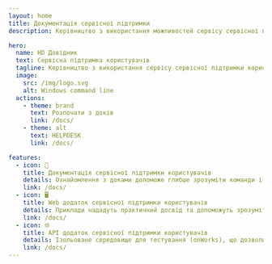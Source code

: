 ```yaml
---
layout: home
title: Документація сервісної підтримки
description: Керівництво з використання можливостей сервісу сервісної підтримки

hero:
  name: HD Довідник
  text: Сервісна підтримка користувачів
  tagline: Керівництво з використання сервісу сервісної підтримки користувачів
  image:
    src: /img/logo.svg
    alt: Windows command line
  actions:
    - theme: brand
      text: Розпочати з доків
      link: /docs/
    - theme: alt
      text: HELPDESK
      link: /docs/

features:
  - icon: 📑
    title: Документація сервісної підтримки користувачів
    details: Ознайомлення з доками допоможе глибше зрозуміти команди і виконувати різноманітні завдання в системі
    link: /docs/
  - icon: 🖥
    title: Web додаток сервісної підтримки користувачів
    details: Приклади нададуть практичний досвід та допоможуть зрозуміти, як застосовувати команди в реальних сценаріях
    link: /docs/
  - icon: 🌐
    title: API додаток сервісної підтримки користувачів
    details: Ізольоване середовище для тестування (onWorks), що дозволить навчитися використовувати команди безпечно
    link: /docs/
---
```

